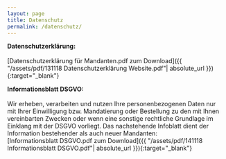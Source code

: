 ```yaml
---
layout: page
title: Datenschutz
permalink: /datenschutz/
---
```


**Datenschutzerklärung:** <br>
<br>
[Datenschutzerklärung für Mandanten.pdf zum Download]({{ "/assets/pdf/131118 Datenschutzerklärung Website.pdf"| absolute_url }}){:target="_blank"}



**Informationsblatt DSGVO:** <br>
 <br>
Wir erheben, verarbeiten und nutzen Ihre personenbezogenen Daten nur mit Ihrer Einwilligung bzw. Mandatierung oder Bestellung zu den mit Ihnen vereinbarten Zwecken oder wenn eine sonstige rechtliche Grundlage im Einklang mit der DSGVO vorliegt. Das nachstehende Infoblatt dient der Information bestehender als auch neuer Mandanten: <br>
[Informationsblatt DSGVO.pdf zum Download]({{ "/assets/pdf/141118 Informationsblatt DSGVO.pdf"| absolute_url }}){:target="_blank"}
